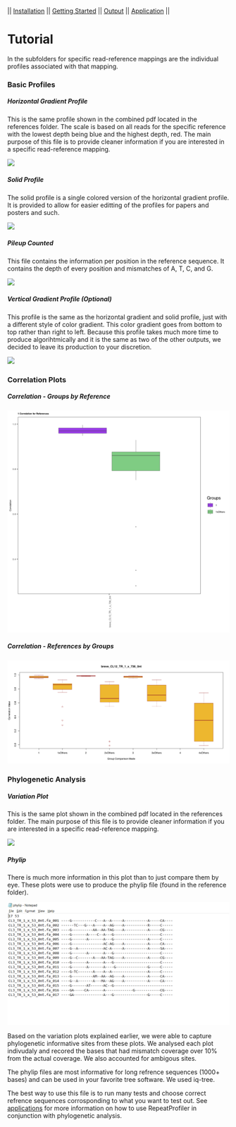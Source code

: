 || [Installation](readme.md) || [Getting Started](gettingstarted.md) || [Output](output.md) || [Application](uses.md) || 

# Tutorial

In the subfolders for specific read-reference mappings are the individual profiles associated with that mapping.

### Basic Profiles

##### Horizontal Gradient Profile
This is the same profile shown in the combined pdf located in the references folder. The scale is based on all reads for the specific reference with the lowest depth being blue and the highest depth, red. The main purpose of this file is to provide cleaner information if you are interested in a specific read-reference mapping.

![](./pics/horizontal.png)

##### Solid Profile
The solid profile is a single colored version of the horizontal gradient profile. It is provided to allow for easier editting of the profiles for papers and posters and such.

![](./pics/solid.png)

##### Pileup Counted
This file contains the information per position in the reference sequence. It contains the depth of every position and mismatches of A, T, C, and G.

![](./pics/pileup.png)

##### Vertical Gradient Profile (Optional)
This profile is the same as the horizontal gradient and solid profile, just with a different style of color gradient. This color gradient goes from bottom to top rather than right to left. Because this profile takes much more time to produce algorihtmically and it is the same as two of the other outputs, we decided to leave its production to your discretion.

![](./pics/vertical.png)


### Correlation Plots

##### Correlation - Groups by Reference

![](./pics/groupcorr.png)

##### Correlation - References by Groups


![](./pics/refcorr.png)


### Phylogenetic Analysis

##### Variation Plot
This is the same plot shown in the combined pdf located in the references folder. The main purpose of this file is to provide cleaner information if you are interested in a specific read-reference mapping.

![](./pics/variation.png)

##### Phylip
There is much more information in this plot than to just compare them by eye. These plots were use to produce the phylip file (found in the reference folder). 

![](./pics/phylip.png)

Based on the variation plots explained earlier, we were able to capture phylogenetic informative sites from these plots. We analysed each plot indivudaly and recored the bases that had mismatch coverage over 10% from the actual coverage. We also accounted for ambigous sites.

The phylip files are most informative for long refrence sequences (1000+ bases) and can be used in your favorite tree software. We used iq-tree.

The best way to use this file is to run many tests and choose correct refrence sequences corrosponding to what you want to test out. See [applications](uses.md) for more information on how to use RepeatProfiler in conjunction with phylogenetic analysis.
